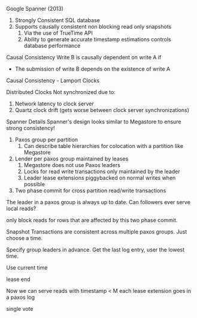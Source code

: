 Google Spanner (2013)
1. Strongly Consistent SQL database
2. Supports causally consistent non blocking read only snapshots
	1. Via the use of TrueTime API
	2. Ability to generate accurate timestamp estimations controls database performance

Causal Consistency
Write B is causally dependent on write A if
- The submission of write B depends on the existence of write A

Causal Consistency - Lamport Clocks


Distributed Clocks
Not synchronized due to: 
1. Network latency to clock server
2. Quartz clock drift (gets worse between clock server synchronizations)

Spanner Details
Spanner's design looks similar to Megastore to ensure strong consistency!
1. Paxos group per partition
	1. Can describe table hierarchies for colocation with a partition like Megastore
2. Lender per paxos group maintained by leases
	1. Megastore does not use Paxos leaders
	2. Locks for read write transactions only maintained by the leader
	3. Leader lease extensions piggybacked on normal writes when possible
3. Two phase commit for cross partition read/write transactions

 The leader in a paxos group is always up to date.  Can followers ever serve local reads?  

only block reads for rows that are affected by this two phase commit.  

Snapshot Transactions are consistent across multiple paxos groups.  Just choose a time.  

Specify group leaders in advance.  Get the last log entry, user the lowest time.  

Use current time

lease end

Now we can serve reads with timestamp < M
each lease extension goes in a paxos log

single vote